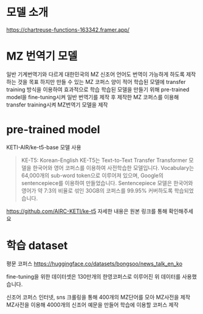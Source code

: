   # 모델 소개
  <https://chartreuse-functions-163342.framer.app/>
  
  
  # MZ 번역기 모델
  일반 기계번역기와 다르게 대한민국의 MZ 신조어 언어도 번역이 가능하게 하도록 제작하는 것을 목표
  하지만 만들 수 있는 MZ 코퍼스 양이 적어 학습된 모델에 transfer training 방식을 이용하여 효과적으로 학습
  학습된 모델을 만들기 위해 pre-trained model을 fine-tuning시켜 일반 번역기를 제작 후 제작한 MZ 코퍼스를 이용해 transfer training시켜 MZ번역기 모델을 제작
  
  # pre-trained model
  KETI-AIR/ke-t5-base 모델 사용
  >KE-T5: Korean-English
  KE-T5는 Text-to-Text Transfer Transformer 모델을 한국어와 영어 코퍼스를 이용하여 사전학습한 모델입니다.
  Vocabulary는 64,000개의 sub-word token으로 이루어져 있으며, Google의 sentencepiece를 이용하여 만들었습니다. Sentencepiece 모델은 한국어와 영어가 약 7:3의 비율로 섞인 30GB의 코퍼스를 99.95% 커버하도록 학습되었습니다.
>
<https://github.com/AIRC-KETI/ke-t5>
   자세한 내용은 원본 링크를 통해 확인해주세요

  # 학습 dataset
  평문 코퍼스
  <https://huggingface.co/datasets/bongsoo/news_talk_en_ko>

  fine-tuning을 위한 데이터셋은 130만개의 한영코퍼스로 이루어진 위 데이터를 사용했습니다.    
  
  신조어 코퍼스
인터넷, sns 크롤링을 통해 400개의 MZ단어를 모아 MZ사전을 제작
  MZ사전을 이용해 4000개의 신조어 예문을 만들어 학습에 이용할 코퍼스 제작

  
  
